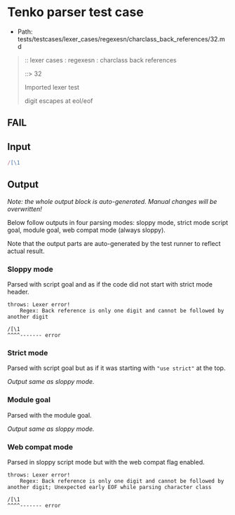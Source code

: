 # Tenko parser test case

- Path: tests/testcases/lexer_cases/regexesn/charclass_back_references/32.md

> :: lexer cases : regexesn : charclass back references
>
> ::> 32
>
> Imported lexer test
>
> digit escapes at eol/eof

## FAIL

## Input

`````js
/[\1
`````

## Output

_Note: the whole output block is auto-generated. Manual changes will be overwritten!_

Below follow outputs in four parsing modes: sloppy mode, strict mode script goal, module goal, web compat mode (always sloppy).

Note that the output parts are auto-generated by the test runner to reflect actual result.

### Sloppy mode

Parsed with script goal and as if the code did not start with strict mode header.

`````
throws: Lexer error!
    Regex: Back reference is only one digit and cannot be followed by another digit

/[\1
^^^^------- error
`````

### Strict mode

Parsed with script goal but as if it was starting with `"use strict"` at the top.

_Output same as sloppy mode._

### Module goal

Parsed with the module goal.

_Output same as sloppy mode._

### Web compat mode

Parsed in sloppy script mode but with the web compat flag enabled.

`````
throws: Lexer error!
    Regex: Back reference is only one digit and cannot be followed by another digit; Unexpected early EOF while parsing character class

/[\1
^^^^------- error
`````

